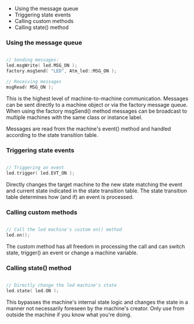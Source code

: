 - Using the message queue
- Triggering state events
- Calling custom methods
- Calling state() method

### Using the message queue ###

```c++

// Sending messages:
led.msgWrite( led.MSG_ON );
factory.msgSend( "LED", Atm_led::MSG_ON );

// Receiving messages
msgRead( MSG_ON );

```

This is the highest level of machine-to-machine communication. Messages can be sent directly to a machine object or via the factory message queue. When using the factory msgSend() method messages can be broadcast to multiple machines with the same class or instance label.

Messages are read from the machine's event() method and handled according to the state transition table.

### Triggering state events ###

```c++

// Triggering an event
led.trigger( led.EVT_ON );

```
Directly changes the target machine to the new state matching the event and current state indicated in the state transition table. The state transition table determines how (and if) an event is processed.

### Calling custom methods ###

```c++

// Call the led machine's custom on() method
led.on();

```
The custom method has all freedom in processing the call and can switch state, trigger() an event or change a machine variable.

### Calling state() method ###

```c++

// Directly change the led machine's state
led.state( led.ON );

```

This bypasses the machine's internal state logic and changes the state in a manner not necessarily foreseen by the machine's creator. Only use from outside the machine if you know what you're doing.